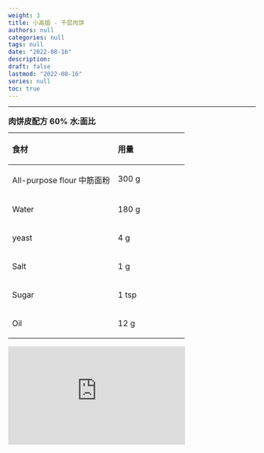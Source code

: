 ```yaml
---
weight: 3
title: 小高姐 - 千层肉饼
authors: null
categories: null
tags: null
date: "2022-08-16"
description:  
draft: false
lastmod: "2022-08-16"
series: null
toc: true
---
```




<!--more-->
---

<table style="width:100%;">
<caption style="text-align:left", align = "top"><b>肉饼皮配方  60% 水:面比</b></caption>
<colgroup><col style="width: 60%" /><col style="width: 40%" />
</colgroup>
<thead>
  <tr VALIGN=TOP style="text-align:left"  class="header">
    <th><p>食材</p></th>
    <th><p>用量</p></th>
  </tr>
</thead>
<tbody VALIGN=TOP>
  <tr class="odd">
    <td><p>All-purpose flour 中筋面粉
    </p></td>
    <td><p>300 g
    </p></td>
  </tr>
  <tr class="even">
    <td><p>Water
    </p></td>
    <td><p> 180 g
    </p></td>
  </tr>
  <tr class="odd">
    <td><p>yeast
    </p></td>
    <td><p>4 g
    </p></td>
  </tr>
  <tr class="even">
    <td><p>Salt
    </p></td>
    <td><p> 1 g
    </p></td>
  </tr>  
  <tr class="odd">
    <td><p>Sugar
    </p></td>
    <td><p>1 tsp
    </p></td>
  </tr>
  <tr class="even">
    <td><p>Oil
    </p></td>
    <td><p> 12 g
    </p></td>
  </tr>  
</tbody>
</table>

<iframe width="360" height="200" src="https://www.youtube.com/embed/zsQr0SAuCHA" title="Thousand Layer Beef Pie" frameborder="0" allow="accelerometer; autoplay; clipboard-write; encrypted-media; gyroscope; picture-in-picture" allowfullscreen></iframe>